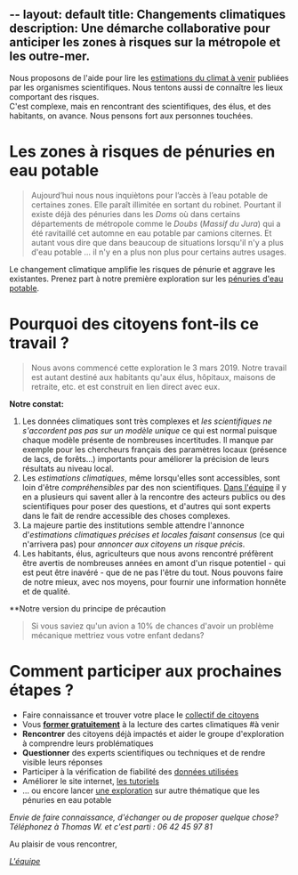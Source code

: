 --
layout: default
title: Changements climatiques
description: Une démarche collaborative pour anticiper les zones à risques sur la métropole et les outre-mer.
---

   
Nous proposons de l'aide pour lire  les [estimations du climat à venir](../donnees) publiées par les organismes scientifiques. Nous tentons aussi de connaître les lieux comportant des risques.   
C'est complexe, mais en rencontrant des scientifiques, des élus, et des habitants, on avance. Nous pensons fort aux personnes touchées. 

# Les zones à risques de pénuries en eau potable

>Aujourd’hui nous nous inquiètons pour l’accès à l’eau potable de certaines zones. Elle paraît illimitée en sortant du robinet. Pourtant il existe déjà des pénuries dans les *Doms* où dans certains départements de métropole comme le *Doubs* (*Massif du Jura*) qui a été ravitaillé cet automne en eau potable par camions citernes. Et autant vous dire que dans beaucoup de situations lorsqu'il n'y a plus d'eau potable ... il n'y en a plus non plus pour certains autres usages.

Le changement climatique amplifie les risques de pénurie et aggrave les existantes. Prenez part à notre première exploration sur les [pénuries d'eau potable](../risques-penurie-eau).

# Pourquoi des citoyens font-ils ce travail ? 

> Nous avons commencé cette exploration le 3 mars 2019. Notre travail est autant destiné aux habitants qu'aux élus, hôpitaux, maisons de retraite, etc. et est construit en lien direct avec eux. 

**Notre constat:**
1. Les données climatiques sont très complexes et *les scientifiques ne s'accordent pas pas sur un modèle unique* ce qui est normal puisque chaque modèle présente de nombreuses incertitudes. Il manque par exemple pour les chercheurs français des paramètres locaux (présence de lacs, de forêts...) importants pour améliorer la précision de leurs résultats au niveau local.
2. Les *estimations climatiques*, même lorsqu'elles sont accessibles, sont loin d'être *compréhensibles* par des non scientifiques. [Dans l'équipe](../collectif) il y en a plusieurs qui savent aller à la rencontre des acteurs publics ou des scientifiques pour poser des questions, et d'autres qui sont experts dans le fait de rendre accessible des choses complexes.
3. La majeure partie des institutions semble attendre l'annonce d'*estimations climatiques précises et locales faisant consensus* (ce qui n'arrivera pas) pour *annoncer aux citoyens un risque précis*.
4. Les habitants, élus, agriculteurs que nous avons rencontré préfèrent être avertis de nombreuses années en amont d'un risque potentiel - qui est peut être inavéré - que de ne pas l'être du tout. Nous pouvons faire de notre mieux, avec nos moyens, pour fournir une information honnête et de qualité.

**Notre version du principe de précaution

> Si vous saviez qu'un avion a 10% de chances d'avoir un problème mécanique mettriez vous votre enfant dedans? 

# Comment participer aux prochaines étapes ?

* Faire connaissance et trouver votre place le [collectif de citoyens](../collectif)
* Vous [**former gratuitement**](https://www.meetup.com/fr-FR/zones-a-risques/) à la lecture des cartes climatiques #à venir
* **Rencontrer** des citoyens déjà impactés et aider le groupe d'exploration à comprendre leurs problématiques
* **Questionner** des experts scientifiques ou techniques et de rendre visible leurs réponses
* Participer à la vérification de fiabilité des [données utilisées](../donnees)
* Améliorer le site internet, [les tutoriels](https://github.com/anticiper/anticiper.github.io)
* ... ou encore lancer [une exploration](../methode) sur autre thématique que les pénuries en eau potable

*Envie de faire connaissance, d'échanger ou de proposer quelque chose? Téléphonez à Thomas W. et c'est parti : 06 42 45 97 81*

Au plaisir de vous rencontrer,

*[L'équipe](../collectif)*

